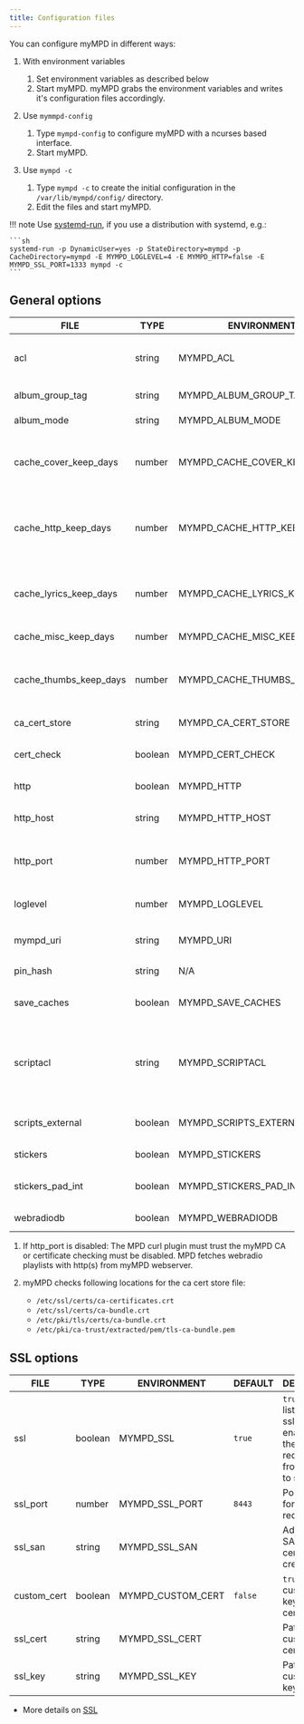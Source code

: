 ```yaml
---
title: Configuration files
---
```


You can configure myMPD in different ways:

1. With environment variables
    1. Set environment variables as described below
    2. Start myMPD. myMPD grabs the environment variables and writes it's configuration files accordingly.

2. Use `mymmpd-config`
    1. Type `mympd-config` to configure myMPD with a ncurses based interface.
    2. Start myMPD.

3. Use `mympd -c`
    1. Type `mympd -c` to create the initial configuration in the `/var/lib/mympd/config/` directory.
    2. Edit the files and start myMPD.

!!! note
    Use [systemd-run](../030-running.md#manual-startup), if you use a distribution with systemd, e.g.:

    ```sh
    systemd-run -p DynamicUser=yes -p StateDirectory=mympd -p CacheDirectory=mympd -E MYMPD_LOGLEVEL=4 -E MYMPD_HTTP=false -E MYMPD_SSL_PORT=1333 mympd -c
    ```

## General options

| FILE | TYPE | ENVIRONMENT | DEFAULT | DESCRIPTION |
| ---- | ---- | ----------- | ------- | ----------- |
| acl | string | MYMPD_ACL | | ACL to access the myMPD webserver: [ACL](acl.md), allows all hosts in the default configuration |
| album_group_tag | string | MYMPD_ALBUM_GROUP_TAG | `Date` | Additional tag to group albums |
| album_mode | string | MYMPD_ALBUM_MODE | `adv` | Set the album mode: `adv` or `simple` |
| cache_cover_keep_days | number | MYMPD_CACHE_COVER_KEEP_DAYS | `31` | How long to keep images in the cover cache; 0 to disable the cache; -1 to disable pruning of the cache. |
| cache_http_keep_days | number | MYMPD_CACHE_HTTP_KEEP_DAYS | `31` | How long to keep successful responses in the http client cache; 0 to disable the cache; -1 to disable pruning of the cache. |
| cache_lyrics_keep_days | number | MYMPD_CACHE_LYRICS_KEEP_DAYS | `31` | How long to keep lyrics in the lyrics cache; 0 to disable the cache; -1 to disable pruning of the cache. |
| cache_misc_keep_days | number | MYMPD_CACHE_MISC_KEEP_DAYS | `1` | How long to keep files in the misc cache. |
| cache_thumbs_keep_days | number | MYMPD_CACHE_THUMBS_KEEP_DAYS | `31` | How long to keep images in the thumbnail cache; 0 to disable the cache; -1 to disable pruning of the cache. |
| ca_cert_store | string | MYMPD_CA_CERT_STORE | [2] | Path to the system CA certificate store. |
| cert_check | boolean | MYMPD_CERT_CHECK | `true` | Enable certificate checking for outgoing https connections. |
| http | boolean | MYMPD_HTTP | true | `true` = Enable listening on http_port |
| http_host | string | MYMPD_HTTP_HOST | `[::]` | IP address to listen on, use `[::]` to listen on IPv6 and IPv4 |
| http_port | number | MYMPD_HTTP_PORT | `8080` | Port to listen for plain http requests. Redirects to `ssl_port` if `ssl` is set to `true`. [1] |
| loglevel | number | MYMPD_LOGLEVEL | `5` | [Logging](logging.md) - this environment variable is always used |
| mympd_uri | string | MYMPD_URI | `auto` | `auto` or uri to myMPD listening port, e.g. `https://192.168.1.1/mympd` |
| pin_hash | string | N/A | | SHA256 hash of pin, create it with `mympd -p` |
| save_caches | boolean | MYMPD_SAVE_CACHES | `true` | `true` = saves caches between restart, `false` = create caches on startup |
| scriptacl | string | MYMPD_SCRIPTACL | `+127.0.0.1` | ACL to access the myMPD script backend: [ACL](acl.md), allows only local connections in the default configuration. The acl above must also grant access. |
| scripts_external | boolean | MYMPD_SCRIPTS_EXTERNAL | `false` | Allow myMPD to execute external scripts vie the `/script-api`-Endpoint. |
| stickers | boolean | MYMPD_STICKERS | `true` | Enables the support for MPD stickers. |
| stickers_pad_int | boolean | MYMPD_STICKERS_PAD_INT | `false` | Enables the padding of integer sticker values (12 digits). |
| webradiodb | boolean | MYMPD_WEBRADIODB | `true` | Enables the WebradioDB integration. |

1. If http_port is disabled: The MPD curl plugin must trust the myMPD CA or certificate checking must be disabled. MPD fetches webradio playlists with http(s) from myMPD webserver.
2. myMPD checks following locations for the ca cert store file:

    - `/etc/ssl/certs/ca-certificates.crt`
    - `/etc/ssl/certs/ca-bundle.crt`
    - `/etc/pki/tls/certs/ca-bundle.crt`
    - `/etc/pki/ca-trust/extracted/pem/tls-ca-bundle.pem`

## SSL options

| FILE | TYPE | ENVIRONMENT | DEFAULT | DESCRIPTION |
| ---- | ---- | ----------- | ------- | ----------- |
| ssl | boolean | MYMPD_SSL | `true` | `true` = enable listening on ssl_port, enables also the redirection from http_port to ssl_port |
| ssl_port | number | MYMPD_SSL_PORT | `8443` | Port to listen for https requests |
| ssl_san | string | MYMPD_SSL_SAN | | Additional SAN for certificate creation |
| custom_cert | boolean | MYMPD_CUSTOM_CERT | `false` | `true` = use custom ssl key and certificate |
| ssl_cert | string | MYMPD_SSL_CERT | | Path to custom ssl certificate file |
| ssl_key | string | MYMPD_SSL_KEY | | Path to custom ssl key file |

- More details on [SSL](ssl.md)
